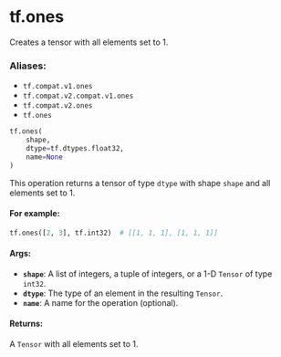 <div itemscope itemtype="http://developers.google.com/ReferenceObject">
<meta itemprop="name" content="tf.ones" />
<meta itemprop="path" content="Stable" />
</div>

# tf.ones

Creates a tensor with all elements set to 1.

### Aliases:

* `tf.compat.v1.ones`
* `tf.compat.v2.compat.v1.ones`
* `tf.compat.v2.ones`
* `tf.ones`

``` python
tf.ones(
    shape,
    dtype=tf.dtypes.float32,
    name=None
)
```

<!-- Placeholder for "Used in" -->

This operation returns a tensor of type `dtype` with shape `shape` and all
elements set to 1.

#### For example:



```python
tf.ones([2, 3], tf.int32)  # [[1, 1, 1], [1, 1, 1]]
```

#### Args:


* <b>`shape`</b>: A list of integers, a tuple of integers, or a 1-D `Tensor` of type
  `int32`.
* <b>`dtype`</b>: The type of an element in the resulting `Tensor`.
* <b>`name`</b>: A name for the operation (optional).


#### Returns:

A `Tensor` with all elements set to 1.
